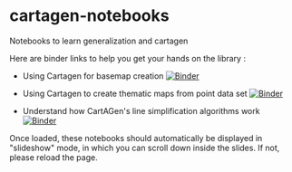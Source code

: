 # cartagen-notebooks
Notebooks to learn generalization and cartagen

Here are binder links to help you get your hands on the library :

- Using Cartagen for basemap creation [![Binder](https://mybinder.org/badge_logo.svg)](https://mybinder.org/v2/gh/LostInZoom/cartagen-notebooks/HEAD?filepath=tuto_basemap_creation.ipynb)

- Using Cartagen to create thematic maps from point data set [![Binder](https://mybinder.org/badge_logo.svg)](https://mybinder.org/v2/gh/LostInZoom/cartagen-notebooks/HEAD?filepath=tuto_point_dataset_generalisation.ipynb)

- Understand how CartAGen's line simplification algorithms work [![Binder](https://mybinder.org/badge_logo.svg)](https://mybinder.org/v2/gh/LostInZoom/cartagen-notebooks/HEAD?filepath=algorithm_explaination.ipynb)

Once loaded, these notebooks should automatically be displayed in "slideshow" mode, in which you can scroll down inside the slides. If not, please reload the page.